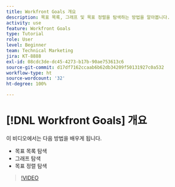 ```yaml
---
title: Workfront Goals 개요
description: 목표 목록, 그래프 및 목표 정렬을 탐색하는 방법을 알아봅니다.
activity: use
feature: Workfront Goals
type: Tutorial
role: User
level: Beginner
team: Technical Marketing
jira: KT-8888
exl-id: 08cdc3de-dc45-4273-b17b-90ae753613c6
source-git-commit: d17df7162ccaab6b62db34209f50131927c0a532
workflow-type: ht
source-wordcount: '32'
ht-degree: 100%

---
```


# [!DNL Workfront Goals] 개요

이 비디오에서는 다음 방법을 배우게 됩니다.

* 목표 목록 탐색
* 그래프 탐색
* 목표 정렬 탐색

>[!VIDEO](https://video.tv.adobe.com/v/3421298/?quality=12&learn=on&enablevpops&captions=kor)
